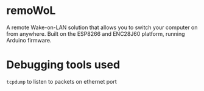 # remoWoL
A remote Wake-on-LAN solution that allows you to switch your computer on from anywhere. Built on the ESP8266 and ENC28J60 platform, running Arduino firmware.

# Debugging tools used
`tcpdump` to listen to packets on ethernet port